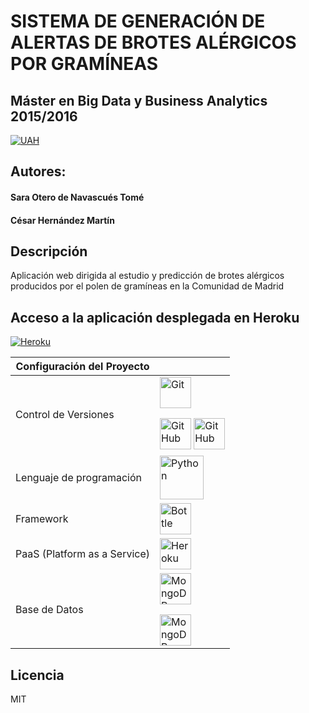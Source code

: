 # SISTEMA DE GENERACIÓN DE ALERTAS DE BROTES ALÉRGICOS POR GRAMÍNEAS
## Máster en Big Data y Business Analytics 2015/2016
[![UAH](http://www3.uah.es/biologiadesistemas/secuah2017/wp-content/uploads/2017/02/image4.png)](http://www.uah.es/es/)

## Autores:
#### Sara Otero de Navascués Tomé
#### César Hernández Martín

## Descripción
Aplicación web dirigida al estudio y predicción de brotes alérgicos producidos por el polen de gramíneas en la Comunidad de Madrid


## Acceso a la aplicación desplegada en Heroku

 [![Heroku](https://www.herokucdn.com/deploy/button.png)](http://gramineas-madrid.herokuapp.com/)
 

| Configuración del Proyecto| |
|------------------------------|---|
| Control de Versiones |<a href="https://git-scm.com/"><img src="https://git-scm.com/images/logos/downloads/Git-Logo-2Color.png" alt="Git" height="50"></a> <p></p><a href="https://github.com"> <img src="https://assets-cdn.github.com/images/modules/logos_page/GitHub-Mark.png" alt="GitHub" height="50"></a> <a href="https://github.com"><img src="https://assets-cdn.github.com/images/modules/logos_page/GitHub-Logo.png" alt="GitHub" height="50"></a> |
| Lenguaje de programación | <a href="https://www.python.org/"><img src="https://www.python.org/static/community_logos/python-logo-master-v3-TM-flattened.png" height="70" alt="Python"></a> |
| Framework | <a href="http://bottlepy.org/"> <img src="http://bottlepy.org/docs/dev/_static/logo_nav.png" alt="Bottle" height="50"> </a>|
| PaaS (Platform as a Service) | <a href="https://www.heroku.com"><img src="https://upload.wikimedia.org/wikipedia/en/a/a9/Heroku_logo.png" alt="Heroku" height="50"></a> |
| Base de Datos |  <a href="https://www.mongodb.com/"> <img src="https://webassets.mongodb.com/_com_assets/cms/mongodb-logo-rgb-j6w271g1xn.jpg" alt="MongoDB" height="50"></a><p></p><a href="https://mlab.com"><img src="https://mlab.com/company/brand/resources/mLab-logo-onlight.png" alt="MongoDB" height="50"></a> |










Licencia
----

MIT

